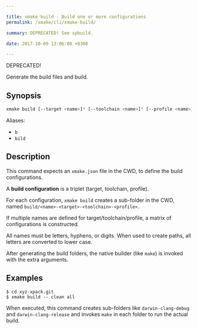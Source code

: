```yaml
---

title: xmake build - Build one or more configurations
permalink: /xmake/cli/xmake-build/

summary: DEPRECATED! See xpbuild.

date: 2017-10-09 13:06:00 +0300

---
```


DEPRECATED!

Generate the build files and build.

## Synopsis

```sh
xmake build [--target <name>]* [--toolchain <name>]* [--profile <name>]* [-- <args>]
```

Aliases:

- `b`
- `bild`

## Description

This command expects an `xmake.json` file in the CWD, to define the
build configurations.

A **build configuration** is a triplet (target, toolchain, profile).

For each configuration, `xmake build` creates a sub-folder in the CWD,
named `build/<name>-<target>-<toolchain>-<profile>`.

If multiple names are defined for target/toolchain/profile, a
matrix of configurations is constructed.

All names must be letters, hyphens, or digits. When used to
create paths, all letters are converted to lower case.

After generating the build folders, the native builder (like `make`)
is invoked with the extra arguments.

## Examples

```console
$ cd xyz-xpack.git
$ xmake build -- clean all
```

When executed, this command creates sub-folders like `darwin-clang-debug` and
`darwin-clang-release` and invokes `make` in each folder
to run the actual build.
